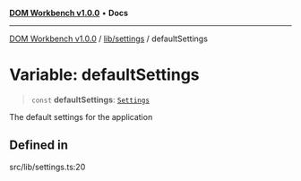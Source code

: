 [**DOM Workbench v1.0.0**](../../../README.md) • **Docs**

***

[DOM Workbench v1.0.0](../../../modules.md) / [lib/settings](../README.md) / defaultSettings

# Variable: defaultSettings

> `const` **defaultSettings**: [`Settings`](../interfaces/Settings.md)

The default settings for the application

## Defined in

src/lib/settings.ts:20
